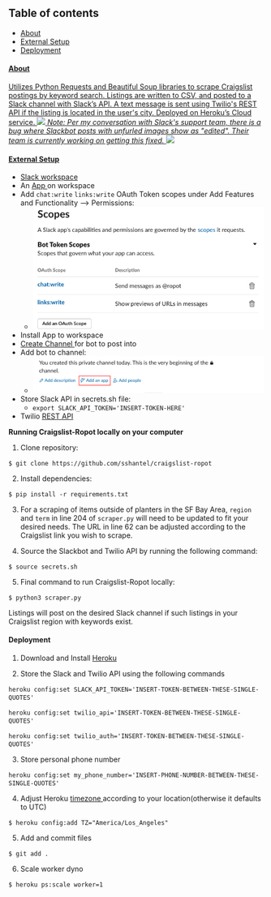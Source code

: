 ## Table of contents

- <a href="https://github.com/sshantel/craigslist-ropot#-about-"> About
- <a href="https://github.com/sshantel/craigslist-ropot#-external-setup-"> External Setup
- <a href="https://github.com/sshantel/craigslist-ropot#-deployment-"> Deployment

<h4> About </h4>

Utilizes Python Requests and Beautiful Soup libraries to scrape Craigslist postings by keyword search. Listings are written to CSV, and posted to a Slack channel with Slack’s API. A text message is sent using Twilio's REST API if the listing is located in the user's city. Deployed on Heroku’s Cloud service.
![](static/images/planter-ropot-demo.gif)
<i> Note: Per my conversation with Slack's support team, there is a bug where Slackbot posts with unfurled images show as "edited". Their team is currently working on getting this fixed.</i>
![](static/images/slackbot_text.gif)

<h4> External Setup </h4>

- <a href= "https://slack.com/create#email"> Slack workspace </a>
- An <a href= "https://api.slack.com/apps"> App </a> on workspace
- Add `chat:write` `links:write` OAuth Token scopes under Add Features and Functionality --> Permissions:
  - ![](static/images/slackbot_oath_scopes.png "slackbot_oath_scopes")
- Install App to workspace
- <a href="https://slack.com/help/articles/201402297-Create-a-channel"> Create Channel </a> for bot to post into
- Add bot to channel:
  - ![](static/images/add_app_slack.png "add_app_slack.png")
- Store Slack API in secrets.sh file:
  - `export SLACK_API_TOKEN='INSERT-TOKEN-HERE'`
- Twilio <a href="https://www.twilio.com/docs/usage/api"> REST API </a>

<b> Running Craigslist-Ropot locally on your computer </b>

1. Clone repository:

```
$ git clone https://github.com/sshantel/craigslist-ropot
```

2. Install dependencies:

```
$ pip install -r requirements.txt
```

3. For a scraping of items outside of planters in the SF Bay Area, `region` and `term` in line 204 of `scraper.py` will need to be updated to fit your desired needs. The URL in line 62 can be adjusted according to the Craigslist link you wish to scrape.

4. Source the Slackbot and Twilio API by running the following command:

```
$ source secrets.sh
```

5. Final command to run Craigslist-Ropot locally:

```
$ python3 scraper.py
```

Listings will post on the desired Slack channel if such listings in your Craigslist region with keywords exist.

<h4> Deployment </h4>

1. Download and Install <a href="https://devcenter.heroku.com/articles/heroku-cli#download-and-install"> Heroku </a>

2. Store the Slack and Twilio API using the following commands

```
heroku config:set SLACK_API_TOKEN='INSERT-TOKEN-BETWEEN-THESE-SINGLE-QUOTES'
```

```
heroku config:set twilio_api='INSERT-TOKEN-BETWEEN-THESE-SINGLE-QUOTES'
```

```
heroku config:set twilio_auth='INSERT-TOKEN-BETWEEN-THESE-SINGLE-QUOTES'
```

3. Store personal phone number

```
heroku config:set my_phone_number='INSERT-PHONE-NUMBER-BETWEEN-THESE-SINGLE-QUOTES'
```

4. Adjust Heroku <a href="https://help.heroku.com/JZKJJ4NC/how-do-i-set-the-timezone-on-my-dyno"> timezone </a> according to your location(otherwise it defaults to UTC)

```
$ heroku config:add TZ="America/Los_Angeles"
```

5. Add and commit files

```
$ git add .
```

6. Scale worker dyno

```
$ heroku ps:scale worker=1
```
